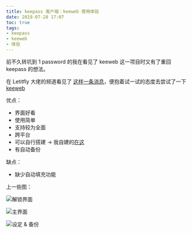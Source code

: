 ```yaml
---
title: keepass 客户端：keeweb 使用体验
date: 2019-07-28 17:07
toc: true
tags:
- keepass
- keeweb
- 体验
---
```


前不久转坑到 1 password 的我在看见了 keeweb 这一项目时又有了重回 keepass 的想法。<!--more-->

在 Letitfly 大佬的频道看见了 [这样一条消息](https://t.me/LetITFlyW/8498)，便抱着试一试的态度去尝试了一下 [keeweb](https://keeweb.info/)

优点：
- 界面好看
- 使用简单
- 支持较为全面
- 跨平台
- 可以自行搭建 -> 我自建的[在这](https://keepass.lvcshu.com)
- 有自动备份

缺点：
- 缺少自动填充功能

上一些图：

![解锁界面](https://cdn.lvcshu.info/img/20190728001.png)

![主界面](https://cdn.lvcshu.info/img/20190728002.png)

![设定 & 备份](https://cdn.lvcshu.info/img/20190728003.png)